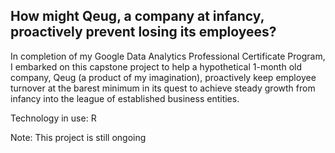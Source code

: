 ## How might Qeug, a company at infancy, proactively prevent losing its employees?

In completion of my Google Data Analytics Professional Certificate Program, I embarked on this capstone project to help a hypothetical 1-month old company, Qeug (a product of my imagination), proactively keep employee turnover at the barest minimum in its quest to achieve steady growth from infancy into the league of established business entities.

Technology in use: R





Note: This project is still ongoing
